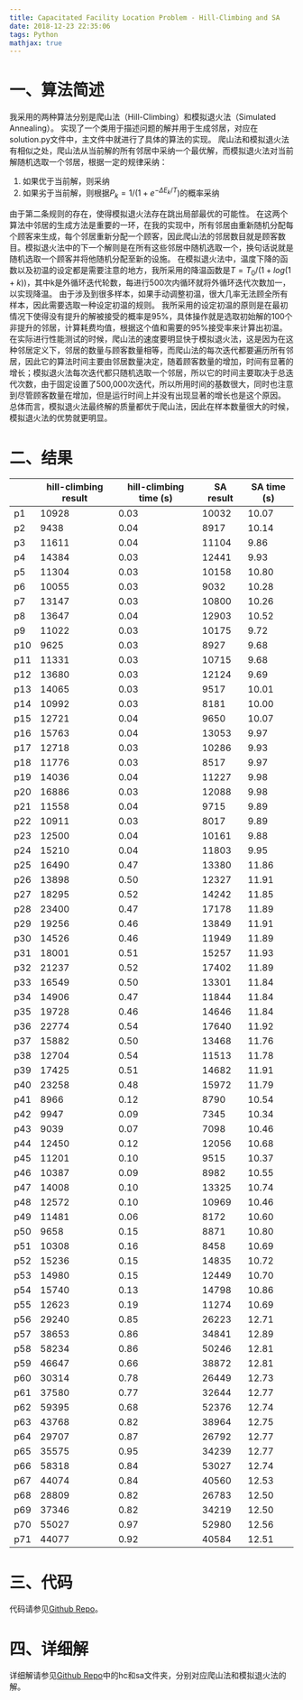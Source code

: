 ```yaml
---
title: Capacitated Facility Location Problem - Hill-Climbing and SA
date: 2018-12-23 22:35:06
tags: Python
mathjax: true
---
```


# 一、算法简述
我采用的两种算法分别是爬山法（Hill-Climbing）和模拟退火法（Simulated Annealing）。
实现了一个类用于描述问题的解并用于生成邻居，对应在solution.py文件中，主文件中就进行了具体的算法的实现。
爬山法和模拟退火法有相似之处，爬山法从当前解的所有邻居中采纳一个最优解，而模拟退火法对当前解随机选取一个邻居，根据一定的规律采纳：
1. 如果优于当前解，则采纳
2. 如果劣于当前解，则根据$P_k = 1 / (1 + e^{-\Delta E_k/T})$的概率采纳

由于第二条规则的存在，使得模拟退火法存在跳出局部最优的可能性。
在这两个算法中邻居的生成方法是重要的一环，在我的实现中，所有邻居由重新随机分配每个顾客来生成，每个邻居重新分配一个顾客，因此爬山法的邻居数目就是顾客数目。模拟退火法中的下一个解则是在所有这些邻居中随机选取一个，换句话说就是随机选取一个顾客并将他随机分配至新的设施。
在模拟退火法中，温度下降的函数以及初温的设定都是需要注意的地方，我所采用的降温函数是$T = T_0 / (1 + log(1 + k))$，其中k是外循环迭代轮数，每进行500次内循环就将外循环迭代次数加一，以实现降温。
由于涉及到很多样本，如果手动调整初温，很大几率无法顾全所有样本，因此需要选取一种设定初温的规则。
我所采用的设定初温的原则是在最初情况下使得没有提升的解被接受的概率是95%，具体操作就是选取初始解的100个非提升的邻居，计算耗费均值，根据这个值和需要的95%接受率来计算出初温。
在实际进行性能测试的时候，爬山法的速度要明显快于模拟退火法，这是因为在这种邻居定义下，邻居的数量与顾客数量相等，而爬山法的每次迭代都要遍历所有邻居，因此它的算法时间主要由邻居数量决定，随着顾客数量的增加，时间有显著的增长；模拟退火法每次迭代都只随机选取一个邻居，所以它的时间主要取决于总迭代次数，由于固定设置了500,000次迭代，所以所用时间的基数很大，同时也注意到尽管顾客数量在增加，但是运行时间上并没有出现显著的增长也是这个原因。
总体而言，模拟退火法最终解的质量都优于爬山法，因此在样本数量很大的时候，模拟退火法的优势就更明显。

# 二、结果
||hill-climbing result|hill-climbing time (s)|SA result|SA time (s)|
|-|-|-|-|-|
|p1|10928|0.03|10032|10.07|
|p2|9438|0.04|8917|10.14|
|p3|11611|0.04|11104|9.86|
|p4|14384|0.03|12441|9.93|
|p5|11304|0.03|10158|10.80|
|p6|10055|0.03|9032|10.28|
|p7|13147|0.03|10800|10.26|
|p8|13647|0.04|12903|10.52|
|p9|11022|0.03|10175|9.72|
|p10|9625|0.03|8927|9.68|
|p11|11331|0.03|10715|9.68|
|p12|13680|0.03|12124|9.69|
|p13|14065|0.03|9517|10.01|
|p14|10992|0.03|8181|10.00|
|p15|12721|0.04|9650|10.07|
|p16|15763|0.04|13053|9.97|
|p17|12718|0.03|10286|9.93|
|p18|11776|0.03|8517|9.97|
|p19|14036|0.04|11227|9.98|
|p20|16886|0.03|12088|9.98|
|p21|11558|0.04|9715|9.89|
|p22|10911|0.03|8017|9.89|
|p23|12500|0.04|10161|9.88|
|p24|15210|0.04|11803|9.95|
|p25|16490|0.47|13380|11.86|
|p26|13898|0.50|12327|11.91|
|p27|18295|0.52|14242|11.85|
|p28|23400|0.47|17178|11.89|
|p29|19256|0.46|13849|11.91|
|p30|14526|0.46|11949|11.89|
|p31|18001|0.51|15257|11.93|
|p32|21237|0.52|17402|11.89|
|p33|16549|0.50|13301|11.84|
|p34|14906|0.47|11844|11.84|
|p35|19728|0.46|14646|11.84|
|p36|22774|0.54|17640|11.92|
|p37|15882|0.50|13468|11.76|
|p38|12704|0.54|11513|11.78|
|p39|17425|0.51|14682|11.91|
|p40|23258|0.48|15972|11.79|
|p41|8966|0.12|8790|10.54|
|p42|9947|0.09|7345|10.34|
|p43|9039|0.07|7098|10.46|
|p44|12450|0.12|12056|10.68|
|p45|11201|0.10|9515|10.37|
|p46|10387|0.09|8982|10.55|
|p47|14008|0.10|13325|10.74|
|p48|12572|0.10|10969|10.46|
|p49|11481|0.06|8172|10.60|
|p50|9658|0.15|8871|10.80|
|p51|10308|0.16|8458|10.69|
|p52|15236|0.15|14835|10.72|
|p53|14980|0.15|12449|10.70|
|p54|15740|0.13|14798|10.86|
|p55|12623|0.19|11274|10.69|
|p56|29240|0.85|26223|12.71|
|p57|38653|0.86|34841|12.89|
|p58|58234|0.86|50246|12.81|
|p59|46647|0.66|38872|12.81|
|p60|30314|0.78|26449|12.73|
|p61|37580|0.77|32644|12.77|
|p62|59395|0.68|52376|12.74|
|p63|43768|0.82|38964|12.75|
|p64|29707|0.87|26792|12.77|
|p65|35575|0.95|34239|12.77|
|p66|58318|0.84|53027|12.74|
|p67|44074|0.84|40560|12.53|
|p68|28809|0.82|26783|12.50|
|p69|37346|0.82|34219|12.50|
|p70|55027|0.97|52980|12.56|
|p71|44077|0.92|40584|12.51|

# 三、代码
代码请参见[Github Repo](https://github.com/Cipher731/CFLP)。

# 四、详细解
详细解请参见[Github Repo](https://github.com/Cipher731/CFLP)中的hc和sa文件夹，分别对应爬山法和模拟退火法的解。